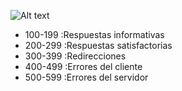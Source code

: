 ![Alt text](image.png)

- 100-199 :Respuestas informativas
- 200-299 :Respuestas satisfactorias
- 300-399 :Redirecciones
- 400-499 :Errores del cliente
- 500-599 :Errores del servidor
